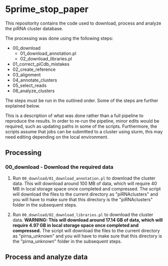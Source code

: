 # 5prime_stop_paper
This repositority contains the code used to download, process and analyze the piRNA cluster database.

The processing was done using the following steps:

* 00_download
	* 01_download_annotation.pl
	* 02_download_libraries.pl
* 01_correct_piCdb_mistakes
* 02_create_reference
* 03_alignment
* 04_annotate_clusters
* 05_select_reads
* 06_analyze_clusters

The steps must be run in the outlined order. Some of the steps are further explained below.

This is a description of what was done rather than a full pipeline to reproduce the results. In order to re-run the pipeline, minor edits would be required, such as updating paths in some of the scripts. Furthermore, the scripts assume that jobs can be submitted to a cluster using slurm, this may need editing depending on the local environment.

## Processing

### 00_download - Download the required data

1. Run `00_download/01_download_annotation.pl` to download the cluster data. This will download around 100 MB of data, which will require 40 MB in local storage space once completed and compressed. The script will download the files to the current directory as "piRNAclusters" and you will have to make sure that this directory is the "piRNAclusters" folder in the subsequent steps.

2. Run `00_download/02_download_libraries.pl` to download the cluster data. **WARNING: This will download around 17.14 GB of data, which will require 4.97 GB in local storage space once completed and compressed.** The script will download the files to the current directory as "pirna_unknown" and you will have to make sure that this directory is the "pirna_unknown" folder in the subsequent steps.

## Process and analyze data
